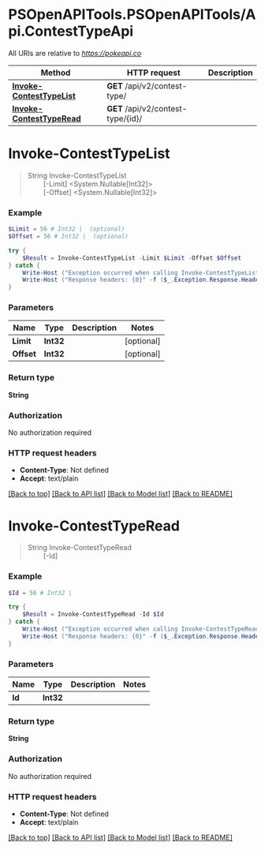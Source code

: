 # PSOpenAPITools.PSOpenAPITools/Api.ContestTypeApi

All URIs are relative to *https://pokeapi.co*

Method | HTTP request | Description
------------- | ------------- | -------------
[**Invoke-ContestTypeList**](ContestTypeApi.md#Invoke-ContestTypeList) | **GET** /api/v2/contest-type/ | 
[**Invoke-ContestTypeRead**](ContestTypeApi.md#Invoke-ContestTypeRead) | **GET** /api/v2/contest-type/{id}/ | 


<a name="Invoke-ContestTypeList"></a>
# **Invoke-ContestTypeList**
> String Invoke-ContestTypeList<br>
> &nbsp;&nbsp;&nbsp;&nbsp;&nbsp;&nbsp;&nbsp;&nbsp;[-Limit] <System.Nullable[Int32]><br>
> &nbsp;&nbsp;&nbsp;&nbsp;&nbsp;&nbsp;&nbsp;&nbsp;[-Offset] <System.Nullable[Int32]><br>



### Example
```powershell
$Limit = 56 # Int32 |  (optional)
$Offset = 56 # Int32 |  (optional)

try {
    $Result = Invoke-ContestTypeList -Limit $Limit -Offset $Offset
} catch {
    Write-Host ("Exception occurred when calling Invoke-ContestTypeList: {0}" -f ($_.ErrorDetails | ConvertFrom-Json))
    Write-Host ("Response headers: {0}" -f ($_.Exception.Response.Headers | ConvertTo-Json))
}
```

### Parameters

Name | Type | Description  | Notes
------------- | ------------- | ------------- | -------------
 **Limit** | **Int32**|  | [optional] 
 **Offset** | **Int32**|  | [optional] 

### Return type

**String**

### Authorization

No authorization required

### HTTP request headers

 - **Content-Type**: Not defined
 - **Accept**: text/plain

[[Back to top]](#) [[Back to API list]](../README.md#documentation-for-api-endpoints) [[Back to Model list]](../README.md#documentation-for-models) [[Back to README]](../README.md)

<a name="Invoke-ContestTypeRead"></a>
# **Invoke-ContestTypeRead**
> String Invoke-ContestTypeRead<br>
> &nbsp;&nbsp;&nbsp;&nbsp;&nbsp;&nbsp;&nbsp;&nbsp;[-Id] <Int32><br>



### Example
```powershell
$Id = 56 # Int32 | 

try {
    $Result = Invoke-ContestTypeRead -Id $Id
} catch {
    Write-Host ("Exception occurred when calling Invoke-ContestTypeRead: {0}" -f ($_.ErrorDetails | ConvertFrom-Json))
    Write-Host ("Response headers: {0}" -f ($_.Exception.Response.Headers | ConvertTo-Json))
}
```

### Parameters

Name | Type | Description  | Notes
------------- | ------------- | ------------- | -------------
 **Id** | **Int32**|  | 

### Return type

**String**

### Authorization

No authorization required

### HTTP request headers

 - **Content-Type**: Not defined
 - **Accept**: text/plain

[[Back to top]](#) [[Back to API list]](../README.md#documentation-for-api-endpoints) [[Back to Model list]](../README.md#documentation-for-models) [[Back to README]](../README.md)

